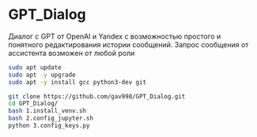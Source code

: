 # GPT_Dialog
Диалог с GPT от OpenAI и Yandex с возможностью простого и понятного редактирования истории сообщений. Запрос сообщения от ассистента возможен от любой роли


```bash
sudo apt update
sudo apt -y upgrade
sudo apt -y install gcc python3-dev git
```

```bash
git clone https://github.com/gav998/GPT_Dialog.git
cd GPT_Dialog/
bash 1.install_venv.sh
bash 2.config_jupyter.sh
python 3.config_keys.py
```